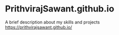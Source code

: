 # PrithvirajSawant.github.io
A brief description about my skills and projects  
https://prithvirajsawant.github.io/
